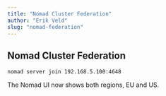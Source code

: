```yaml
---
title: "Nomad Cluster Federation"
author: "Erik Veld"
slug: "nomad-federation"
---
```

## Nomad Cluster Federation

```shell
nomad server join 192.168.5.100:4648
```

The Nomad UI now shows both regions, EU and US.
